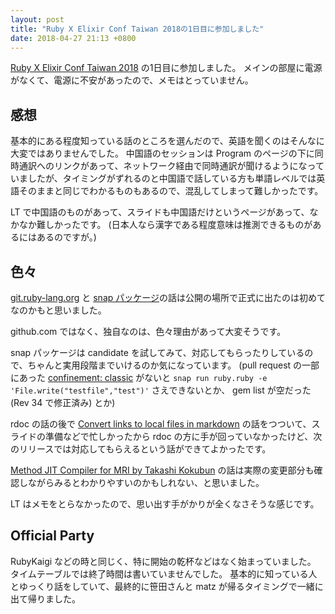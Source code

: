```yaml
---
layout: post
title: "Ruby X Elixir Conf Taiwan 2018の1日目に参加しました"
date: 2018-04-27 21:13 +0800
---
```

[Ruby X Elixir Conf Taiwan 2018](https://2018.rubyconf.tw/) の1日目に参加しました。
メインの部屋に電源がなくて、電源に不安があったので、メモはとっていません。

<!--more-->

## 感想

基本的にある程度知っている話のところを選んだので、英語を聞くのはそんなに大変ではありませんでした。
中国語のセッションは Program のページの下に同時通訳へのリンクがあって、ネットワーク経由で同時通訳が聞けるようになっていましたが、タイミングがずれるのと中国語で話している方も単語レベルでは英語そのままと同じでわかるものもあるので、混乱してしまって難しかったです。

LT で中国語のものがあって、スライドも中国語だけというページがあって、なかなか難しかったです。
(日本人なら漢字である程度意味は推測できるものがあるにはあるのですが。)

## 色々

[git.ruby-lang.org](https://git.ruby-lang.org/) と [snap パッケージ](https://github.com/ruby/snap.ruby)の話は公開の場所で正式に出たのは初めてなのかもと思いました。

github.com ではなく、独自なのは、色々理由があって大変そうです。

snap パッケージは candidate を試してみて、対応してもらったりしているので、ちゃんと実用段階までいけるのか気になっています。
(pull request の一部にあった [confinement: classic](https://github.com/ruby/snap.ruby/blob/255b209afac72636b395679acd2932247d731781/snap/snapcraft.yaml#L9) がないと `snap run ruby.ruby -e 'File.write("testfile","test")'` さえできないとか、 gem list が空だった (Rev 34 で修正済み) とか)

rdoc の話の後で [Convert links to local files in markdown](https://github.com/ruby/rdoc/issues/618) の話をつついて、スライドの準備などで忙しかったから rdoc の方に手が回っていなかったけど、次のリリースでは対応してもらえるという話ができてよかったです。

[Method JIT Compiler for MRI by Takashi Kokubun](https://speakerdeck.com/k0kubun/method-jit-compiler-for-mri) の話は実際の変更部分も確認しながらみるとわかりやすいのかもしれない、と思いました。

LT はメモをとらなかったので、思い出す手がかりが全くなさそうな感じです。

## Official Party

RubyKaigi などの時と同じく、特に開始の乾杯などはなく始まっていました。
タイムテーブルでは終了時間は書いていませんでした。
基本的に知っている人とゆっくり話をしていて、最終的に笹田さんと matz が帰るタイミングで一緒に出て帰りました。
